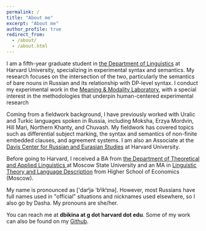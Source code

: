 ```yaml
---
permalink: /
title: "About me"
excerpt: "About me"
author_profile: true
redirect_from:
  - /about/
  - /about.html
---
```

I am a fifth-year graduate student in [the Department of Linguistics](https://linguistics.fas.harvard.edu) at Harvard University, specializing in experimental syntax and semantics. My research focuses on the intersection of the two, particularly the semantics of bare nouns in Russian and its relationship with DP-level syntax. I conduct my experimental work in the [Meaning & Modality Laboratory](https://projects.iq.harvard.edu/meaningandmodality/home), with a special interest in the methodologies that underpin human-centered experimental research

Coming from a fieldwork background, I have previously worked with Uralic and Turkic languages spoken in Russia, including Moksha, Erzya Mordvin, Hill Mari, Northern Khanty, and Chuvash. My fieldwork has covered topics such as differential subject marking, the syntax and semantics of non-finite embedded clauses, and agreement systems. I am also an Associate at the [Davis Center for Russian and Eurasian Studies](https://daviscenter.fas.harvard.edu) at Harvard University. 

Before going to Harvard, I received a BA from [the Department of Theoretical and Applied Linguistics
](http://tipl.philol.msu.ru) at Moscow State University and an MA in [Linguistic Theory and Language Description](https://www.hse.ru/en/ma/tling/) from Higher School of Economics (Moscow).

My name is pronounced as ['darʲjə 'bʲikʲɪnə]. However, most Russians have full names used in "official" situations and nicknames used elsewhere, so I also go by Dasha. My pronouns are she/her. 

You can reach me at **dbikina at g dot harvard dot edu**. Some of my work can also be found on my [Github](https://github.com/dariabikina).

